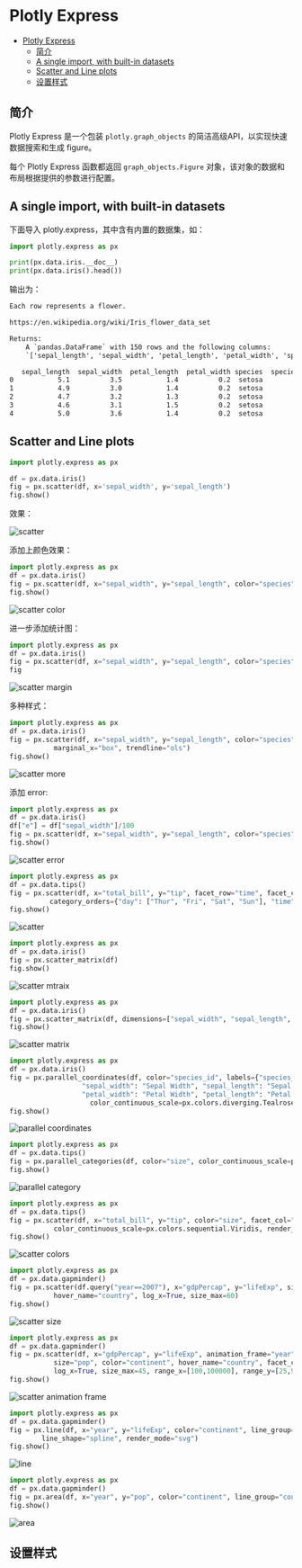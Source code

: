 # Plotly Express

- [Plotly Express](#plotly-express)
  - [简介](#%e7%ae%80%e4%bb%8b)
  - [A single import, with built-in datasets](#a-single-import-with-built-in-datasets)
  - [Scatter and Line plots](#scatter-and-line-plots)
  - [设置样式](#%e8%ae%be%e7%bd%ae%e6%a0%b7%e5%bc%8f)

## 简介

Plotly Express 是一个包装 `plotly.graph_objects` 的简洁高级API，以实现快速数据搜索和生成 figure。

每个 Plotly Express 函数都返回 `graph_objects.Figure` 对象，该对象的数据和布局根据提供的参数进行配置。

## A single import, with built-in datasets

下面导入 plotly.express，其中含有内置的数据集，如：

```py
import plotly.express as px

print(px.data.iris.__doc__)
print(px.data.iris().head())
```

输出为：

```cmd
Each row represents a flower.

https://en.wikipedia.org/wiki/Iris_flower_data_set

Returns:
    A `pandas.DataFrame` with 150 rows and the following columns:
    `['sepal_length', 'sepal_width', 'petal_length', 'petal_width', 'species', 'species_id']`.

   sepal_length  sepal_width  petal_length  petal_width species  species_id
0           5.1          3.5           1.4          0.2  setosa           1
1           4.9          3.0           1.4          0.2  setosa           1
2           4.7          3.2           1.3          0.2  setosa           1
3           4.6          3.1           1.5          0.2  setosa           1
4           5.0          3.6           1.4          0.2  setosa           1
```

## Scatter and Line plots

```py
import plotly.express as px

df = px.data.iris()
fig = px.scatter(df, x='sepal_width', y='sepal_length')
fig.show()
```

效果：

![scatter](images/2020-03-12-11-16-56.png)

添加上颜色效果：

```py
import plotly.express as px
df = px.data.iris()
fig = px.scatter(df, x="sepal_width", y="sepal_length", color="species")
fig.show()
```

![scatter color](images/2020-03-12-11-27-58.png)

进一步添加统计图：

```py
import plotly.express as px
df = px.data.iris()
fig = px.scatter(df, x="sepal_width", y="sepal_length", color="species", marginal_y="rug", marginal_x="histogram")
fig
```

![scatter margin](images/2020-03-12-11-30-23.png)

多种样式：

```py
import plotly.express as px
df = px.data.iris()
fig = px.scatter(df, x="sepal_width", y="sepal_length", color="species", marginal_y="violin",
           marginal_x="box", trendline="ols")
fig.show()
```

![scatter more](images/2020-03-12-11-33-05.png)

添加 error:

```py
import plotly.express as px
df = px.data.iris()
df["e"] = df["sepal_width"]/100
fig = px.scatter(df, x="sepal_width", y="sepal_length", color="species", error_x="e", error_y="e")
fig.show()
```

![scatter error ](images/2020-03-12-11-34-05.png)

```py
import plotly.express as px
df = px.data.tips()
fig = px.scatter(df, x="total_bill", y="tip", facet_row="time", facet_col="day", color="smoker", trendline="ols",
          category_orders={"day": ["Thur", "Fri", "Sat", "Sun"], "time": ["Lunch", "Dinner"]})
fig.show()
```

![scatter](images/2020-03-12-11-35-55.png)

```py
import plotly.express as px
df = px.data.iris()
fig = px.scatter_matrix(df)
fig.show()
```

![scatter mtraix](images/2020-03-12-11-36-34.png)

```py
import plotly.express as px
df = px.data.iris()
fig = px.scatter_matrix(df, dimensions=["sepal_width", "sepal_length", "petal_width", "petal_length"], color="species")
fig.show()
```

![scatter matrix](images/2020-03-12-11-37-15.png)

```py
import plotly.express as px
df = px.data.iris()
fig = px.parallel_coordinates(df, color="species_id", labels={"species_id": "Species",
                  "sepal_width": "Sepal Width", "sepal_length": "Sepal Length",
                  "petal_width": "Petal Width", "petal_length": "Petal Length", },
                    color_continuous_scale=px.colors.diverging.Tealrose, color_continuous_midpoint=2)
fig.show()
```

![parallel coordinates](images/2020-03-12-11-37-57.png)

```py
import plotly.express as px
df = px.data.tips()
fig = px.parallel_categories(df, color="size", color_continuous_scale=px.colors.sequential.Inferno)
fig.show()
```

![parallel category](images/2020-03-12-11-38-50.png)

```py
import plotly.express as px
df = px.data.tips()
fig = px.scatter(df, x="total_bill", y="tip", color="size", facet_col="sex",
           color_continuous_scale=px.colors.sequential.Viridis, render_mode="webgl")
fig.show()
```

![scatter colors](images/2020-03-12-11-39-47.png)

```py
import plotly.express as px
df = px.data.gapminder()
fig = px.scatter(df.query("year==2007"), x="gdpPercap", y="lifeExp", size="pop", color="continent",
           hover_name="country", log_x=True, size_max=60)
fig.show()
```

![scatter size](images/2020-03-12-11-40-32.png)

```py
import plotly.express as px
df = px.data.gapminder()
fig = px.scatter(df, x="gdpPercap", y="lifeExp", animation_frame="year", animation_group="country",
           size="pop", color="continent", hover_name="country", facet_col="continent",
           log_x=True, size_max=45, range_x=[100,100000], range_y=[25,90])
fig.show()
```

![scatter animation frame](images/2020-03-12-11-41-42.png)

```py
import plotly.express as px
df = px.data.gapminder()
fig = px.line(df, x="year", y="lifeExp", color="continent", line_group="country", hover_name="country",
        line_shape="spline", render_mode="svg")
fig.show()
```

![line](images/2020-03-12-11-42-19.png)

```py
import plotly.express as px
df = px.data.gapminder()
fig = px.area(df, x="year", y="pop", color="continent", line_group="country")
fig.show()
```

![area](images/2020-03-12-11-42-56.png)

## 设置样式
